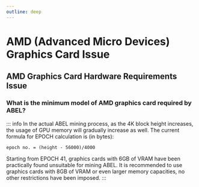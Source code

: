 ```yaml
---
outline: deep
---
```


# AMD (Advanced Micro Devices) Graphics Card Issue

## AMD Graphics Card Hardware Requirements Issue

### <Badge type="warning" text="QUESTION" /> What is the minimum model of AMD graphics card required by ABEL?

::: info <Badge type="tip" text="ANSWER" />
In the actual ABEL mining process, as the 4K block height increases, the usage of GPU memory will gradually increase as well. The current formula for EPOCH calculation is (in bytes):

`epoch no. = (height - 56000)/4000`

Starting from EPOCH 41, graphics cards with 6GB of VRAM have been practically found unsuitable for mining ABEL. It is recommended to use graphics cards with 8GB of VRAM or even larger memory capacities, no other restrictions have been imposed.
:::